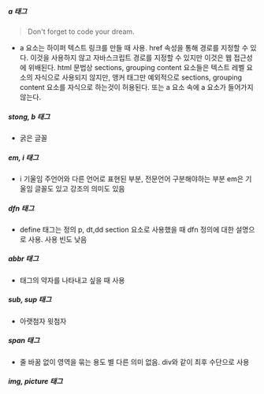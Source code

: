 ##### a 태그

> Don't forget to code your dream.

- a 요소는 하이퍼 텍스트 링크를 만들 때 사용. href 속성을 통해 경로를 지정할 수 있다. 이것을 사용하지 않고 자바스크립트 경로를 지정할 수 있지만 이것은 웹 접근성에 위배된다. html 문법상 sections, grouping content 요소들은 텍스트 레벨 요소의 자식으로 사용되지 않지만, 앵커 태그만 예외적으로 sections, grouping content 요소를 자식으로 하는것이 허용된다. 또는 a 요소 속에 a 요소가 들어가지 않는다.

##### stong, b 태그

- 굵은 글꼴

##### em, i 태그

- i 기울임 주언어와 다른 언어로 표현된 부분, 전문언어 구분해야하는 부분 em은 기울임 글꼴도 있고 강조의 의미도 있음

##### dfn 태그

- define 태그는 정의 p, dt,dd section 요소로 사용했을 때 dfn 정의에 대한 설명으로 사용. 사용 빈도 낮음

##### abbr 태그

- 태그의 약자를 나타내고 싶을 때 사용

##### sub, sup 태그

- 아랫첨자 윗첨자

##### span 태그

- 줄 바꿈 없이 영역을 묶는 용도 별 다른 의미 없음. div와 같이 최후 수단으로 사용

##### img, picture 태그
